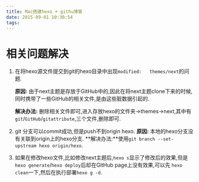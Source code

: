 ```yaml
---
title: Mac搭建hexo + githu博客
date: 2015-09-01 10:30:54
tags:
---
```


# 相关问题解决
1. 在将hexo源文件提交到git的hexo目录中出现`modified:   themes/next`的问题.

    **原因:** 由于next主题是存放于GitHub中的,因此在将next主题clone下来的时候,同时携带了一些GitHub的相关文件,是由这些脏数据引起的.
    
    **解决办法:** 删除相关文件即可,进入存放hexo的文件夹->themes->next,其中有`git`/`GitHub`/`gitattribute`,三个文件,删除即可.
    
2. git 分支可以commit成功,但是push不到origin hexo.
**原因:** 本地的hexo分支没有关联到origin上的hexo分支.
**解决办法:**使用`git branch --set-upstream hexo origin/hexo`.

3. 如果在修改hexo文件,比如修改next主题后,`hexo s`显示了修改后的效果,但是 `hexo generate`/`hexo deploy`后却在GitHub page上没有效果,可以先 `hexo clean`一下,然后在执行部署`hexo g -d`.

